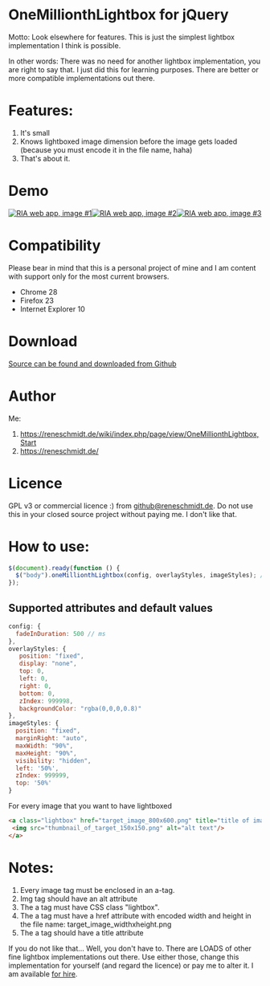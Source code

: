 # OneMillionthLightbox for jQuery

Motto: Look elsewhere for features. This is just the simplest lightbox implementation I think is possible.

In other words: There was no need for another lightbox implementation, you are right to say that.
I just did this for learning purposes. There are better or more compatible implementations out there.

# Features:

1. It's small
2. Knows lightboxed image dimension before the image gets loaded (because you must encode it in the file name, haha)
3. That's about it.

# Demo

<a class="lightbox" title="RIA web app, image #1"
href="https://www.reneschmidt.de/stash/img/customers/ria_web_app1_800x553.png"><img
src="https://www.reneschmidt.de/stash/img/customers/ria_web_app1_150x150.png"
alt="RIA web app, image #1" /></a><a class="lightbox" title="RIA web app, image #2"
href="https://www.reneschmidt.de/stash/img/customers/ria_web_app2_800x553.png"><img
src="https://www.reneschmidt.de/stash/img/customers/ria_web_app2_150x150.png"
alt="RIA web app, image #2" /></a><a class="lightbox" title="RIA web app, image #3"
href="https://www.reneschmidt.de/stash/img/customers/ria_web_app3_800x328.png"><img
src="https://www.reneschmidt.de/stash/img/customers/ria_web_app3_150x150.png"
alt="RIA web app, image #3" /></a>

# Compatibility

Please bear in mind that this is a personal project of mine and I am content with support only for the most current
browsers.

- Chrome 28
- Firefox 23
- Internet Explorer 10

# Download

[Source can be found and downloaded from Github](https://github.com/rene-s/jQuery.oneMillionthLightbox)

# Author

Me:

1. https://reneschmidt.de/wiki/index.php/page/view/OneMillionthLightbox,Start
2. https://reneschmidt.de/

# Licence

GPL v3 or commercial licence :) from github@reneschmidt.de. Do not use this in your closed source project
without paying me. I don't like that.

# How to use:

```js
$(document).ready(function () {
  $("body").oneMillionthLightbox(config, overlayStyles, imageStyles); // all params are optional
});
```
## Supported attributes and default values

```js
config: {
  fadeInDuration: 500 // ms
},
overlayStyles: {
   position: "fixed",
   display: "none",
   top: 0,
   left: 0,
   right: 0,
   bottom: 0,
   zIndex: 999998,
   backgroundColor: "rgba(0,0,0,0.8)"
},
imageStyles: {
  position: "fixed",
  marginRight: "auto",
  maxWidth: "90%",
  maxHeight: "90%",
  visibility: "hidden",
  left: '50%',
  zIndex: 999999,
  top: '50%'
}
```

For every image that you want to have lightboxed

```html
<a class="lightbox" href="target_image_800x600.png" title="title of image">
 <img src="thumbnail_of_target_150x150.png" alt="alt text"/>
</a>
```

# Notes:

1. Every image tag must be enclosed in an a-tag.
2. Img tag should have an alt attribute
3. The a tag must have CSS class "lightbox".
4. The a tag must have a href attribute with encoded width and height in the file name: target_image_widthxheight.png
5. The a tag should have a title attribute

If you do not like that... Well, you don't have to. There are LOADS of other fine lightbox implementations out there.
Use either those, change this implementation for yourself (and regard the licence) or pay me to alter it. I am available [for hire](mailto:lightbox@reneschmidt.de).